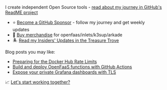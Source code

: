 I create independent Open Source tools - [read about my journey in GitHub's ReadME project](https://github.com/readme/alex-ellis)

* ⭐️ [Become a GitHub Sponsor](https://github.com/sponsors/alexellis) - follow my journey and get weekly updates
* 👕 [Buy merchandise](https://store.openfaas.com/collections) for openfaas/inlets/k3sup/arkade
* 🏝️ [Read my Insiders' Updates in the Treasure Trove](https://faasd.exit.openfaas.pro/function/trove/)

Blog posts you may like:

* [Preparing for the Docker Hub Rate Limits](https://inlets.dev/blog/2020/10/29/preparing-docker-hub-rate-limits.html)
* [Build and deploy OpenFaaS functions with GitHub Actions](https://www.openfaas.com/blog/openfaas-functions-with-github-actions/)
* [Expose your private Grafana dashboards with TLS](https://blog.alexellis.io/expose-grafana-dashboards/)

📈 [Let's start working together?](https://www.alexellis.io/)
